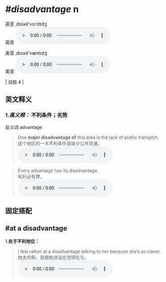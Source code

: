 # ***\#disadvantage*** n
英音 ˌdɪsəd'vɑːntɪdʒ  
英音
<audio src="./media/disadvantage-B.aac" controls="controls"></audio>

美音 ˌdɪsəd'væntɪdʒ  
美音
<audio src="./media/disadvantage.aac" controls="controls"></audio>



| 词频 4 |  

英文释义
---
### 1.*高义频：* **不利条件；劣势**  
反义词 advantage 

 > One **major disadvantage of** this area is the lack of public transport.   
 > 这个地区的一大不利条件是缺少公共交通。    
<audio src="./media/disadvantage-1.aac" controls="controls"></audio>

 > Every advantage has its disadvantage.  
 > 有利必有弊。    
<audio src="./media/disadvantage-2.aac" controls="controls"></audio>


固定搭配
---
## \#at a disadvantage
1.**处于不利地位：**  

 > I feel rather at a disadvantage talking to her because she’s so clever.   
 > 她太伶俐，我跟她讲话总觉得吃亏。    
<audio src="./media/disadvantage-3.aac" controls="controls"></audio>


